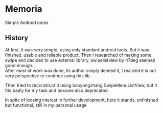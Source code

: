 # Memoria
Simple Android notes

## History
At first, it was very simple, using only standard android tools. But it was finished, usable and reliable product.
Then I researched of making some swipe and decided to use external library, swipelistview by 47deg seemed good enough.  
After most of work was done, its author simply deleted it, I realized it is not very perspective to continue using this lib.  

Then tried to reconstruct it using baoyongzhang SwipeMenuListView, but it fits badly for my task and became also deprecated. 

In spite of loosing interest in further development, here it stands, unfinished but functional, still in my personal usage
